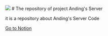 <img src="https://encrypted-tbn0.gstatic.com/images?q=tbn:ANd9GcSEq-VM86VA6CK04anJudW_GrYMU0uvUpdpgQ&s">
# The repository of project Anding's Server

it is a repository about Anding's Server Code

[Go to Notion](https://www.notion.so/4f219c96e8f0460c92c17c21733dbcf1?pvs=4)
